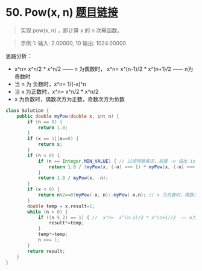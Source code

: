 ﻿# 50. Pow(x, n) [题目链接](https://leetcode-cn.com/problems/powx-n/)

> 实现 pow(x, n) ，即计算 x 的 n 次幂函数。

> 示例 1:
> 输入: 2.00000, 10 
> 输出: 1024.00000

思路分析：

-  x^n=  x^n/2 * x^n/2 —— n 为偶数时， x^n=  x^(n-1)/2 * x^(n+1)/2  —— n为奇数时
- 当 n 为 负数时，x^n= 1/(-x)^n
- 当 x 为正数时，x^n= x^n/2 * x^n/2
- x 为负数时，偶数次方为正数，奇数次方为负数

```java
class Solution {
    public double myPow(double x, int n) {
        if (n == 0) {
            return 1.0;
        }
        if (x == 1||x==0) {
            return x;
        }
        if (n < 0) {
            if (n == Integer.MIN_VALUE) { // 过滤特殊情况，放置 -n 溢出 int 范围
                return 1.0 / (myPow(x, (-n) >>> 1) * myPow(x, (-n) >>> 1));
            }
            return 1.0 / myPow(x, -n);
        }
        if (x < 0) {
            return n%2==0?myPow(-x, n):-myPow(-x,n); // x 为负数时，偶数次方为正数，奇数次方为负数
        }
        double temp = x,result=1;
        while (n > 0) {
            if ((n % 2) == 1) { //  x^n=  x^(n-1)/2 * x^(n+1)/2  —— n为奇数时
                result*=temp;
            }
            temp*=temp;
            n >>= 1;
        }
        return result;
    }
}
```

